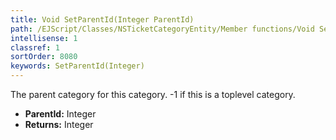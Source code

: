 ```yaml
---
title: Void SetParentId(Integer ParentId)
path: /EJScript/Classes/NSTicketCategoryEntity/Member functions/Void SetParentId(Integer p_0)
intellisense: 1
classref: 1
sortOrder: 8080
keywords: SetParentId(Integer)
---
```



The parent category for this category. -1 if this is a toplevel category.



* **ParentId:** Integer
* **Returns:** Integer


